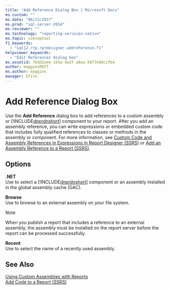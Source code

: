 ```yaml
---
title: "Add Reference Dialog Box | Microsoft Docs"
ms.custom: ""
ms.date: "06/13/2017"
ms.prod: "sql-server-2014"
ms.reviewer: ""
ms.technology: "reporting-services-native"
ms.topic: conceptual
f1_keywords: 
  - "sql12.rtp.rptdesigner.addreference.f1"
helpviewer_keywords: 
  - "Edit References dialog box"
ms.assetid: 7bdd2eee-195a-4a2f-a0aa-56f7e90c1fb4
author: maggiesMSFT
ms.author: maggies
manager: kfile
---
```

# Add Reference Dialog Box
  Use the **Add Reference** dialog box to add references to a custom assembly or [!INCLUDE[dnprdnshort](../includes/dnprdnshort-md.md)] component to your report. After you add an assembly reference, you can write expressions or embedded custom code that includes fully qualified references to classes or methods in the assembly or component. For more information, see [Custom Code and Assembly References in Expressions in Report Designer &#40;SSRS&#41;](report-design/custom-code-and-assembly-references-in-expressions-in-report-designer-ssrs.md) or [Add an Assembly Reference to a Report &#40;SSRS&#41;](report-design/add-an-assembly-reference-to-a-report-ssrs.md).  
  
## Options  
 **.NET**  
 Use to select a [!INCLUDE[dnprdnshort](../includes/dnprdnshort-md.md)] component or an assembly installed in the global assembly cache (GAC).  
  
 **Browse**  
 Use to browse to an external assembly on your file system.  
  
> [!NOTE]  
>  When you publish a report that includes a reference to an external assembly, the assembly must be installed on the report server before the report can be processed successfully.  
  
 **Recent**  
 Use to select the name of a recently used assembly.  
  
## See Also  
 [Using Custom Assemblies with Reports](custom-assemblies/using-custom-assemblies-with-reports.md)   
 [Add Code to a Report &#40;SSRS&#41;](report-design/add-code-to-a-report-ssrs.md)  
  
  
